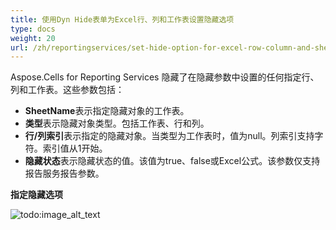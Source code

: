 ```yaml
---
title: 使用Dyn Hide表单为Excel行、列和工作表设置隐藏选项
type: docs
weight: 20
url: /zh/reportingservices/set-hide-option-for-excel-row-column-and-sheet-using-dyn-hide-form/
---
```


Aspose.Cells for Reporting Services 隐藏了在隐藏参数中设置的任何指定行、列和工作表。这些参数包括：

- **SheetName**表示指定隐藏对象的工作表。
- **类型**表示隐藏对象类型。包括工作表、行和列。
- **行/列索引**表示指定的隐藏对象。当类型为工作表时，值为null。列索引支持字符。索引值从1开始。
- **隐藏状态**表示隐藏状态的值。该值为true、false或Excel公式。该参数仅支持报告服务报告参数。

**指定隐藏选项** 

![todo:image_alt_text](set-hide-option-for-excel-row-column-and-sheet-using-dyn-hide-form_1.png)
